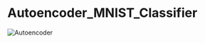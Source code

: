 # Autoencoder_MNIST_Classifier
![Autoencoder](https://github.com/user-attachments/assets/30f9c6e6-7bed-4024-b1fb-d8534347a9a8)
